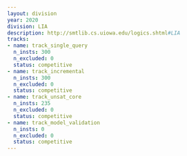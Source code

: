 ```yaml
---
layout: division
year: 2020
division: LIA
description: http://smtlib.cs.uiowa.edu/logics.shtml#LIA
tracks:
- name: track_single_query
  n_insts: 300
  n_excluded: 0
  status: competitive
- name: track_incremental
  n_insts: 300
  n_excluded: 0
  status: competitive
- name: track_unsat_core
  n_insts: 235
  n_excluded: 0
  status: competitive
- name: track_model_validation
  n_insts: 0
  n_excluded: 0
  status: competitive
---
```


